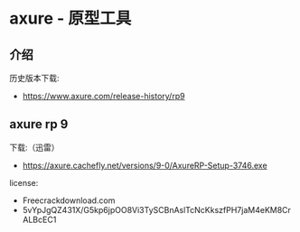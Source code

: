 <!--#region
@author 吴钦飞
@email wuqinfei@qq.com
@create date 2025-06-11 09:51:02
@modify date 2025-06-11 09:55:37
@desc [description]
#endregion-->

# axure - 原型工具

## 介绍

历史版本下载:

* https://www.axure.com/release-history/rp9

## axure rp 9

下载:（迅雷）

* https://axure.cachefly.net/versions/9-0/AxureRP-Setup-3746.exe


license:

* Freecrackdownload.com
* 5vYpJgQZ431X/G5kp6jpOO8Vi3TySCBnAslTcNcKkszfPH7jaM4eKM8CrALBcEC1
